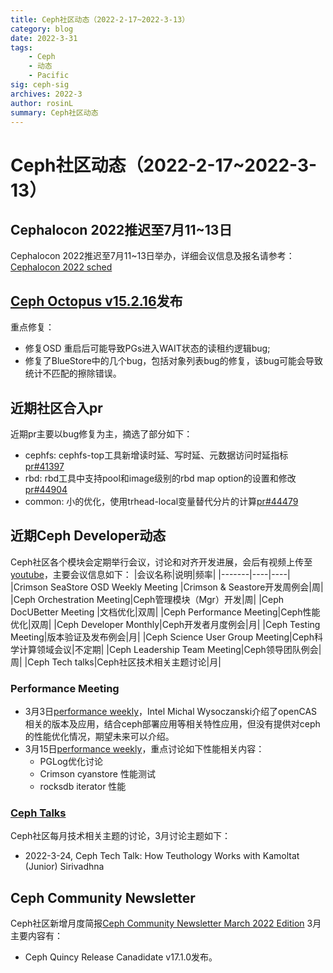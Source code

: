 ```yaml
---
title: Ceph社区动态（2022-2-17~2022-3-13）
category: blog 
date: 2022-3-31
tags:
    - Ceph
    - 动态
    - Pacific
sig: ceph-sig
archives: 2022-3
author: rosinL
summary: Ceph社区动态
---
```

# Ceph社区动态（2022-2-17~2022-3-13）
## Cephalocon 2022推迟至7月11~13日
Cephalocon 2022推迟至7月11~13日举办，详细会议信息及报名请参考：[Cephalocon 2022 sched](https://ceph2022.sched.com/)
## [Ceph Octopus v15.2.16](https://ceph.com/en/news/blog/2022/v15-2-16-octopus-released/)发布
重点修复：
- 修复OSD 重启后可能导致PGs进入WAIT状态的读租约逻辑bug;
- 修复了BlueStore中的几个bug，包括对象列表bug的修复，该bug可能会导致统计不匹配的擦除错误。

## 近期社区合入pr
近期pr主要以bug修复为主，摘选了部分如下：
- cephfs: cephfs-top工具新增读时延、写时延、元数据访问时延指标[pr#41397](https://github.com/ceph/ceph/pull/41397)
- rbd: rbd工具中支持pool和image级别的rbd map option的设置和修改[pr#44904](https://github.com/ceph/ceph/pull/44904)
- common: 小的优化，使用trhead-local变量替代分片的计算[pr#44479](https://github.com/ceph/ceph/pull/44479)
## 近期Ceph Developer动态
Ceph社区各个模块会定期举行会议，讨论和对齐开发进展，会后有视频上传至[youtube](https://www.youtube.com/channel/UCno-Fry25FJ7B4RycCxOtfw/videos)，主要会议信息如下：
|会议名称|说明|频率|
|-------|----|----|
|Crimson SeaStore OSD Weekly Meeting |Crimson & Seastore开发周例会|周|
|Ceph Orchestration Meeting|Ceph管理模块（Mgr）开发|周|
|Ceph DocUBetter Meeting |文档优化|双周|
|Ceph Performance Meeting|Ceph性能优化|双周|
|Ceph Developer Monthly|Ceph开发者月度例会|月|
|Ceph Testing Meeting|版本验证及发布例会|月|
|Ceph Science User Group Meeting|Ceph科学计算领域会议|不定期|
|Ceph Leadership Team Meeting|Ceph领导团队例会|周|
|Ceph Tech talks|Ceph社区技术相关主题讨论|月|

### Performance Meeting
- 3月3日[performance weekly](https://www.youtube.com/watch?v=syq_LTg25T4)，Intel Michal Wysoczanski介绍了openCAS相关的版本及应用，结合ceph部署应用等相关特性应用，但没有提供对ceph的性能优化情况，期望未来可以介绍。
- 3月15日[performance weekly](https://www.youtube.com/watch?v=RFYA-0k6QEk)，重点讨论如下性能相关内容：
   - PGLog优化讨论
   - Crimson cyanstore 性能测试
   - rocksdb iterator 性能
### [Ceph Talks](https://ceph.io/en/community/tech-talks/)
Ceph社区每月技术相关主题的讨论，3月讨论主题如下：
- 2022-3-24, Ceph Tech Talk: How Teuthology Works with Kamoltat (Junior) Sirivadhna
## Ceph Community Newsletter
Ceph社区新增月度简报[Ceph Community Newsletter March 2022 Edition](https://ceph.com/en/news/blog/2022/newsletter-march/)
3月主要内容有：
- Ceph Quincy Release Canadidate v17.1.0发布。
